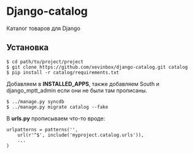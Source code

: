 Django-catalog
==============

Каталог товаров для Django

## Установка

    $ cd path/to/project/project
    $ git clone https://github.com/xevinbox/django-catalog.git catalog
    $ pip install -r catalog/requirements.txt

Добавляем в **INSTALLED\_APPS**, также добавляем South и django\_mptt\_admin если они не были там прописаны.

    $ ../manage.py syncdb
    $ ../manage.py migrate catalog --fake

В **urls.py** прописываем что-то вроде:

    urlpatterns = patterns('',
        url(r'^$', include('myproject.catalog.urls')),
        ...
    )
